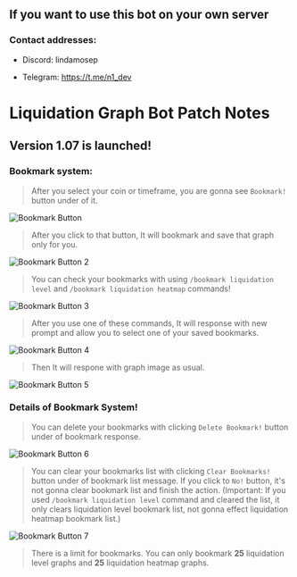 ## If you want to use this bot on your own server
### Contact addresses:
- Discord: lindamosep
* Telegram: https://t.me/n1_dev

# Liquidation Graph Bot Patch Notes

## Version 1.07 is launched!

### Bookmark system:

> After you select your coin or timeframe, you are gonna see `Bookmark!` button under of it.

![Bookmark Button](https://cdn.discordapp.com/attachments/469612307836698635/1108535562555637770/image.png)

> After you click to that button, It will bookmark and save that graph only for you.

![Bookmark Button 2](https://media.discordapp.net/attachments/469612307836698635/1108536761774264371/image.png)

> You can check your bookmarks with using `/bookmark liquidation level` and `/bookmark liquidation heatmap` commands! 

![Bookmark Button 3](https://media.discordapp.net/attachments/469612307836698635/1108537505357254757/image.png)

> After you use one of these commands, It will response with new prompt and allow you to select one of your saved bookmarks.

![Bookmark Button 4](https://media.discordapp.net/attachments/469612307836698635/1108537814469070948/image.png)

> Then It will respone with graph image as usual.

![Bookmark Button 5](https://media.discordapp.net/attachments/469612307836698635/1108538352917020722/image.png)

### Details of Bookmark System!

> You can delete your bookmarks with clicking `Delete Bookmark!` button under of bookmark response.

![Bookmark Button 6](https://media.discordapp.net/attachments/469612307836698635/1108538777657417768/image.png)

> You can clear your bookmarks list with clicking `Clear Bookmarks!` button under of bookmark list message. If you click to `No!` button, it's not gonna clear bookmark list and finish the action. (Important: If you used `/bookmark liquidation level` command and cleared the list, it only clears liquidation level bookmark list, not gonna effect liquidation heatmap bookmark list.)
  
![Bookmark Button 7](https://media.discordapp.net/attachments/469612307836698635/1108539385978294272/image.png)

> There is a limit for bookmarks. You can only bookmark **25** liquidation level graphs and **25** liquidation heatmap graphs.
